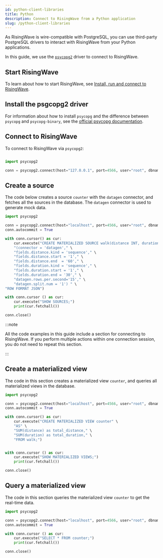 ```yaml
---
id: python-client-libraries
title: Python
description: Connect to RisingWave from a Python application
slug: /python-client-libraries
---
```



As RisingWave is wire-compatible with PostgreSQL, you can use third-party PostgreSQL drivers to interact with RisingWave from your Python applications.

In this guide, we use the [`psycopg2`](https://pypi.org/project/psycopg2/) driver to connect to RisingWave.


## Start RisingWave

To learn about how to start RisingWave, see [Install, run and connect to RisingWave](../install-run-connect.md).


## Install the psgcopg2 driver

For information about how to install `psycopg` and the difference between `psycopg` and `psycopg-binary`, see the [official psycopg documentation](https://www.psycopg.org/docs/install.html).


## Connect to RisingWave

To connect to RisingWave via `psycopg2`:

```python

import psycopg2

conn = psycopg2.connect(host="127.0.0.1", port=4566, user="root", dbname="dev")
```

## Create a source

The code below creates a source `counter` with the `datagen` connector, and fetches all the sources in the database. The `datagen` connector is used to generate mock data.

```python
import psycopg2

conn = psycopg2.connect(host="localhost", port=4566, user="root", dbname="dev")
conn.autocommit = True

with conn.cursor() as cur:
    cur.execute("CREATE MATERIALIZED SOURCE walk(distance INT, duration INT) with " \
    "(connector = 'datagen'," \
    "fields.distance.kind = 'sequence'," \
    "fields.distance.start = '1'," \
    "fields.distance.end  = '60'," \
    "fields.duration.kind = 'sequence'," \
    "fields.duration.start = '1'," \
    "fields.duration.end = '30'," \
    "datagen.rows.per.second='15'," \
    "datagen.split.num = '1') " \
"ROW FORMAT JSON")

with conn.cursor () as cur:
    cur.execute("SHOW SOURCES;")
    print(cur.fetchall())

conn.close()
```

:::note

All the code examples in this guide include a section for connecting to RisingWave. If you perform multiple actions within one connection session, you do not need to repeat this section.

:::


## Create a materialized view

The code in this section creates a materialized view `counter`, and queries all materialized views in the database.

```python
import psycopg2

conn = psycopg2.connect(host="localhost", port=4566, user="root", dbname="dev")
conn.autocommit = True

with conn.cursor() as cur:
    cur.execute("CREATE MATERIALIZED VIEW counter" \
    "AS" \ 
    "SUM(distance) as total_distance," \
    "SUM(duration) as total_duration," \
    "FROM walk;")


with conn.cursor () as cur:
    cur.execute("SHOW MATERIALIZED VIEWS;")
    print(cur.fetchall())

conn.close()
```

## Query a materialized view

The code in this section queries the materialized view `counter` to get the real-time data.

```python
import psycopg2

conn = psycopg2.connect(host="localhost", port=4566, user="root", dbname="dev")
conn.autocommit = True

with conn.cursor () as cur:
    cur.execute("SELECT * FROM counter;")
    print(cur.fetchall())

conn.close()
```








